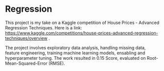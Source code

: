 # Regression

This project is my take on a Kaggle competition of House Prices - Advanced Regression Techniques. Here is a link: https://www.kaggle.com/competitions/house-prices-advanced-regression-techniques/overview .

The project involves exploratory data analysis, handling missing data, feature engineering, training machine learning models, ensabling and hyperparameter tuning.
The work resulted in 0.15 Score, evaluated on Root-Mean-Squared-Error (RMSE).
